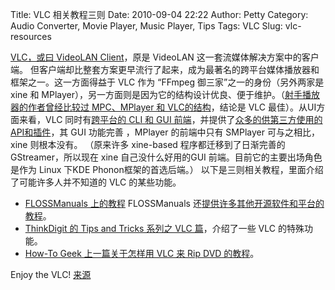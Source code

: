 Title: VLC 相关教程三则
Date: 2010-09-04 22:22
Author: Petty
Category: Audio Converter, Movie Player, Music Player, Tips
Tags: VLC
Slug: vlc-resources

[VLC，或曰 VideoLAN Client](http://www.videolan.org/vlc/)，原是 VideoLAN
这一套流媒体解决方案中的客户端。
但客户端却比整套方案更早流行了起来，成为最著名的跨平台媒体播放器和框架之一。这一方面得益于
VLC 作为 “FFmpeg 御三家”之一的身份（另外两家是 xine 和
MPlayer），另一方面则是因为它的结构设计优良、便于维护。（[射手播放器的作者曾经比较过
MPC、MPlayer 和
VLC的结构](http://blog.splayer.org/index.php/2010/03/%E5%AA%92%E4%BD%93%E6%92%AD%E6%94%BE%E4%B8%89%E5%A4%A7%E5%BA%95%E5%B1%82%E6%9E%B6%E6%9E%84%E7%AE%80%E6%9E%90/)，结论是
VLC 最佳）。从UI方面来看，VLC 同时有[跨平台的 CLI 和 GUI
前端](http://en.wikipedia.org/wiki/VLC_media_player#Interfaces)，并提供了[众多的供第三方使用的API和插件](http://en.wikipedia.org/wiki/VLC_media_player#API)，其
GUI 功能完善 ，MPlayer 的前端中只有 SMPlayer 可与之相比，xine
则根本没有。 （原来许多 xine-based 程序都迁移到了日渐完善的
GStreamer，所以现在 xine 自己没什么好用的GUI
前端。目前它的主要出场角色是作为 Linux 下KDE Phonon框架的首选后端。）
以下是三则相关教程，里面介绍了可能许多人并不知道的 VLC 的某些功能。

-   [FLOSSManuals 上的教程](http://en.flossmanuals.net/vlc) FLOSSManuals
    还[提供许多其他开源软件和平台的教程](http://ostatic.com/blog/no-documentation-more-oss-tutorials-than-you-can-shake-a-stick-at)。
-   [ThinkDigit 的 Tips and Tricks 系列之 VLC
    篇](http://www.thinkdigit.com/Networking/Tips-Tricks-VLC-Media-Player_2804.html)，介绍了一些
    VLC 的特殊功能。
-   [How-To Geek 上一篇关于怎样用 VLC 来 Rip DVD
    的教程](http://www.howtogeek.com/howto/2696/how-to-rip-dvds-with-vlc/)。

Enjoy the VLC!
[来源](http://ostatic.com/blog/under-the-hood-with-vlc-media-player-4-resources)
